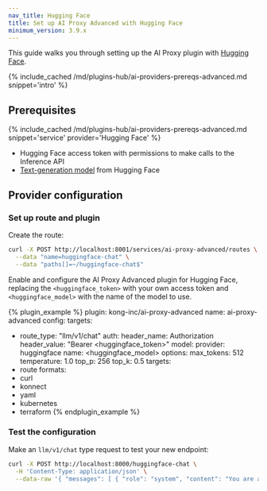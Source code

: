 ```yaml
---
nav_title: Hugging Face
title: Set up AI Proxy Advanced with Hugging Face
minimum_version: 3.9.x
---
```


This guide walks you through setting up the AI Proxy plugin with [Hugging Face](https://huggingface.co/).

{% include_cached /md/plugins-hub/ai-providers-prereqs-advanced.md snippet='intro' %}

## Prerequisites

{% include_cached /md/plugins-hub/ai-providers-prereqs-advanced.md snippet='service' provider='Hugging Face' %}
* Hugging Face access token with permissions to make calls to the Inference API
* [Text-generation model](https://huggingface.co/models?pipeline_tag=text-generation&sort=trending) from Hugging Face

## Provider configuration

### Set up route and plugin

Create the route:

```bash
curl -X POST http://localhost:8001/services/ai-proxy-advanced/routes \
  --data "name=huggingface-chat" \
  --data "paths[]=~/huggingface-chat$"
```

Enable and configure the AI Proxy Advanced plugin for Hugging Face, replacing the `<huggingface_token>` with your own access token and `<huggingface_model>` with the name of the model to use.

<!--vale off-->
{% plugin_example %}
plugin: kong-inc/ai-proxy-advanced
name: ai-proxy-advanced
config:
  targets:
  - route_type: "llm/v1/chat"
    auth:
      header_name: Authorization
      header_value: "Bearer <huggingface_token>"
    model:
      provider: huggingface
      name: <huggingface_model>
      options:
        max_tokens: 512
        temperature: 1.0
        top_p: 256
        top_k: 0.5
targets:
  - route
formats:
  - curl
  - konnect
  - yaml
  - kubernetes
  - terraform
{% endplugin_example %}
<!--vale on-->

### Test the configuration

Make an `llm/v1/chat` type request to test your new endpoint:

```bash
curl -X POST http://localhost:8000/huggingface-chat \
  -H 'Content-Type: application/json' \
  --data-raw '{ "messages": [ { "role": "system", "content": "You are a mathematician" }, { "role": "user", "content": "What is 1+1?"} ] }'
```
